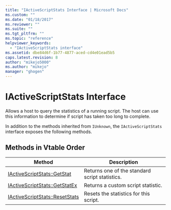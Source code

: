 ```yaml
---
title: "IActiveScriptStats Interface | Microsoft Docs"
ms.custom: ""
ms.date: "01/18/2017"
ms.reviewer: ""
ms.suite: ""
ms.tgt_pltfrm: ""
ms.topic: "reference"
helpviewer_keywords: 
  - "IActiveScriptStats interface"
ms.assetid: dbe84d6f-1b77-4877-aced-cd4e01ead5b5
caps.latest.revision: 8
author: "mikejo5000"
ms.author: "mikejo"
manager: "ghogen"
---
```

# IActiveScriptStats Interface
Allows a host to query the statistics of a running script. The host can use this information to determine if script has taken too long to complete.  
  
 In addition to the methods inherited from `IUnknown`, the `IActiveScriptStats` interface exposes the following methods.  
  
## Methods in Vtable Order  
  
|Method|Description|  
|------------|-----------------|  
|[IActiveScriptStats::GetStat](../../winscript/reference/iactivescriptstats-getstat.md)|Returns one of the standard script statistics.|  
|[IActiveScriptStats::GetStatEx](../../winscript/reference/iactivescriptstats-getstatex.md)|Returns a custom script statistic.|  
|[IActiveScriptStats::ResetStats](../../winscript/reference/iactivescriptstats-resetstats.md)|Resets the statistics for this script.|
